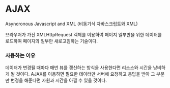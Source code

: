 # AJAX

Asyncronous Javascript and XML (비동기식 자바스크립트와 XML)

브라우저가 가진 XMLHttpRequest 객체를 이용하여 페이지 일부만을 위한 데이터를 로드하여 페이지의 일부만 새로고침하는 기술이다.

### 사용하는 이유

데이터가 변경될 때마다 매번 뷰를 갱신하는 방식을 사용한다면 리소스와 시간을 낭비하게 될 것이다. AJAX를 이용하면 필요한 데이터만 서버에 요청하고 응답을 받아 그 부분만 변경을 해준다면 자원과 시간을 아낄 수 있을 것이다.